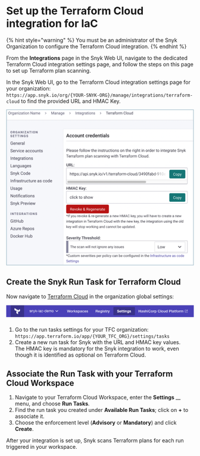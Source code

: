 # Set up the Terraform Cloud integration for IaC

{% hint style="warning" %}
You must be an administrator of the Snyk Organization to configure the Terraform Cloud integration.
{% endhint %}

From the **Integrations** page in the Snyk Web UI, navigate to the dedicated Terraform Cloud integration settings page, and follow the steps on this page to set up Terraform plan scanning.

In the Snyk Web UI, go to the Terraform Cloud integration settings page for your organization:\
`https://app.snyk.io/org/{YOUR-SNYK-ORG}/manage/integrations/terraform-cloud` to find the provided URL and HMAC Key.

![Snyk Integration settings for Terraform Cloud](../../../.gitbook/assets/terraform_cloud.png)

## Create the Snyk Run Task for Terraform Cloud

Now navigate to [Terraform Cloud](https://app.terraform.io) in the organization global settings:

![Terraform Cloud Settings](<../../../.gitbook/assets/image (99).png>)

1. Go to the run tasks settings for your TFC organization:\
   `https://app.terraform.io/app/{YOUR_TFC_ORG}/settings/tasks`
2. Create a new run task for Snyk with the URL and HMAC key values.\
   The HMAC key is mandatory for the Snyk integration to work, even though it is identified as optional on Terraform Cloud.

## Associate the Run Task with your Terraform Cloud Workspace

1. Navigate to your Terraform Cloud Workspace, enter the **Settings** \_\_ menu, and choose **Run Tasks**_._
2. Find the run task you created under **Available Run Tasks**; click on **+** to associate it.
3. Choose the enforcement level (**Advisory** or **Mandatory**) and click **Create**.

After your integration is set up, Snyk scans Terraform plans for each run triggered in your workspace.

